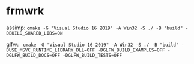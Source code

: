 # frmwrk

assimp:
`cmake -G "Visual Studio 16 2019" -A Win32 -S ./ -B "build" -DBUILD_SHARED_LIBS=ON`

glfw:
` cmake -G "Visual Studio 16 2019" -A Win32 -S ./ -B "build" -DUSE_MSVC_RUNTIME_LIBRARY_DLL=OFF -DGLFW_BUILD_EXAMPLES=OFF -DGLFW_BUILD_DOCS=OFF -DGLFW_BUILD_TESTS=OFF`